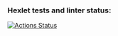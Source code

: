 ### Hexlet tests and linter status:
[![Actions Status](https://github.com/Raadaar/python-project-lvl1/workflows/hexlet-check/badge.svg)](https://github.com/Raadaar/python-project-lvl1/actions)